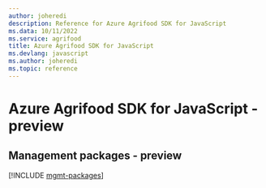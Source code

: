 ```yaml
---
author: joheredi
description: Reference for Azure Agrifood SDK for JavaScript
ms.data: 10/11/2022
ms.service: agrifood
title: Azure Agrifood SDK for JavaScript
ms.devlang: javascript
ms.author: joheredi
ms.topic: reference
---
```

# Azure Agrifood SDK for JavaScript - preview

## Management packages - preview
[!INCLUDE [mgmt-packages](agrifood-mgmt-index.md)]